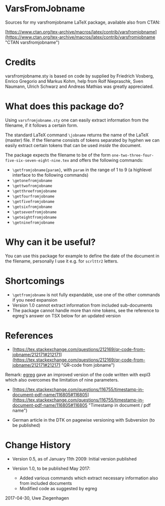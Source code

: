 # VarsFromJobname

Sources for my varsfromjobname LaTeX package, available also from CTAN: 

[https://www.ctan.org/tex-archive/macros/latex/contrib/varsfromjobname](https://www.ctan.org/tex-archive/macros/latex/contrib/varsfromjobname "CTAN varsfromjobname")

# Credits

varsfromjobname.sty is based on code by supplied by Friedrich Vosberg, Enrico Gregorio and Markus Kohm,  help from Rolf Niepraschk, Sven Naumann, Ulrich Schwarz 
and Andreas Mathias was greatly appreciated.

# What does this package do?

Using `varsfromjobname.sty` one can easily extract information from the filename, if it follows a certain form. 

The standard LaTeX command `\jobname` returns the name of the LaTeX (master) file. If the filename consists of tokens separated by hyphen we can easily extract certain tokens that can be used _inside_ the document. 

The package expects the filename to be of the form
`one-two-three-four-five-six-seven-eight-nine.tex` and offers the following commands:

* `\getfromjobname{param}`, with `param` in the range of 1 to 9 (a highlevel
interface to the following commands)
* `\getonefromjobname`
* `\gettwofromjobname`
* `\getthreefromjobname`
* `\getfourfromjobname`
* `\getfivefromjobname`
* `\getsixfromjobname`
* `\getsevenfromjobname`
* `\geteightfromjobname`
* `\getninefromjobname`

# Why can it be useful?


You can use this package for example to define the date of the document in the filename, personally I use it e.g. for `scrlttr2` letters.

# Shortcomings

* `\getfromjobname` is not fully expandable, use one of the other commands if you need expansion
* Version 1.0 cannot extract information from included sub-documents
* The package cannot handle more than nine tokens, see the reference to egreg's answer on TSX below for an updated version

# References

* [https://tex.stackexchange.com/questions/212169/qr-code-from-jobname/212171#212171](https://tex.stackexchange.com/questions/212169/qr-code-from-jobname/212171#212171 "QR-code from jobname")

Remark: [egreg](https://tex.stackexchange.com/users/4427/egreg "egreg") gave an improved version of the code written with expl3 which also overcomes the limitation of nine parameters.

* [https://tex.stackexchange.com/questions/116755/timestamp-in-document-pdf-name/116805#116805](https://tex.stackexchange.com/questions/116755/timestamp-in-document-pdf-name/116805#116805 "Timestamp in document / pdf name")

* German article in the DTK on pagewise versioning with Subversion (to be published)


# Change History

- Version 0.5, as of January 11th 2009: Initial version published

- Version 1.0, to be published May 2017: 
	- Added various commands which extract necessary information also from included documents
	- Modified code as suggested by egreg



2017-04-30, Uwe Ziegenhagen 